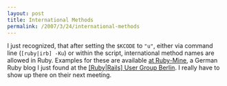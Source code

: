 ```yaml
---
layout: post
title: International Methods
permalink: /2007/3/24/international-methods
---
```

I just recognized, that after setting the <code>$KCODE</code> to
<code>"u"</code>, either via command line (<code>[ruby|irb] -Ku</code>) or
within the script, international method names are allowed in Ruby. Examples for
these are available <a href="http://www.dethix.de/?p=188">at Ruby-Mine</a>, a
German Ruby blog I just found at the <a
href="http://www.rubyonrails-ug.de/wiki/berlin">[Ruby|Rails] User Group
Berlin</a>. I really have to show up there on their next meeting.
